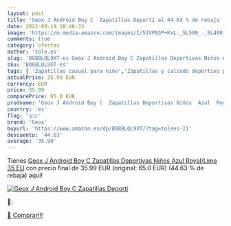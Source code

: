 ```yaml
---
layout: post
title: 'Geox J Android Boy C  Zapatillas Deporti al 44.63 % de rebaja'
date: 2021-09-18 18:46:33
image: 'https://m.media-amazon.com/images/I/51VPN3P+KxL._SL500_._SL400_.jpg'
comments: true
category: ofertas
author: 'tole.es'
slug: 'B08BLQL9XT-es Geox J Android Boy C Zapatillas Deportivas Niños Azul...'
sku: 'B08BLQL9XT-es'
tags: [ 'Zapatillas casual para niño','Zapatillas y calzado deportivo para Niño','Zapatos','Zapatos - Niños','Zapatos y complementos','android','geox', ]
actualPrice: 35.99 EUR
currency: EUR
price: 35.99
comparePrice: 65.0 EUR
prodname: 'Geox J Android Boy C  Zapatillas Deportivas Niños  Azul  Royal/Lime   35 EU'
country: 'es'
flag: '🇪🇸'
brand: 'Geox'
buyurl: 'https://www.amazon.es/dp/B08BLQL9XT/?tag=tolees-21'
descuento: '44.63'
average: '35.99'
---
```


Tienes [Geox J Android Boy C  Zapatillas Deportivas Niños  Azul  Royal/Lime   35 EU](https://www.amazon.es/dp/B08BLQL9XT/?tag=tolees-21) con precio final de  35.99 EUR (original: 65.0 EUR) (44.63 %  de rebaja) aqui!

[![Geox J Android Boy C  Zapatillas Deporti](https://m.media-amazon.com/images/I/51VPN3P+KxL._SL500_._SL400_.jpg)](https://www.amazon.es/dp/B08BLQL9XT/?tag=tolees-21)

🔎:


[🛒 Comprar!!!](https://www.amazon.es/dp/B08BLQL9XT/?tag=tolees-21)
